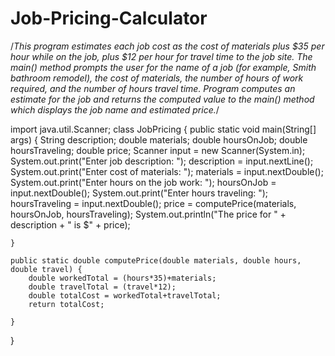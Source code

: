 # Job-Pricing-Calculator
 /*This program estimates each job cost as the cost of materials plus $35 per hour while on the job, plus $12 per hour for travel time to the job site.  The main() method prompts the user for the name of a job (for example, Smith bathroom remodel), the cost of materials, the number of hours of work required, and the number of hours travel time.  Program computes an estimate for the job and returns the computed value to the main() method which displays the job name and estimated price.*/
 
 
 import java.util.Scanner;
class JobPricing {
   public static void main(String[] args) {
        String description;
        double materials;
        double hoursOnJob;
        double hoursTraveling;
        double price;
        Scanner input = new Scanner(System.in);
        System.out.print("Enter job description: ");
        description = input.nextLine();
        System.out.print("Enter cost of materials: ");
        materials = input.nextDouble();
        System.out.print("Enter hours on the job work: ");
        hoursOnJob = input.nextDouble();
        System.out.print("Enter hours traveling: ");
        hoursTraveling = input.nextDouble();
        price = computePrice(materials, hoursOnJob, hoursTraveling);
        System.out.println("The price for " + description +
                           " is $" + price);

    }

    public static double computePrice(double materials, double hours, double travel) {
        double workedTotal = (hours*35)+materials;
        double travelTotal = (travel*12);
        double totalCost = workedTotal+travelTotal;
        return totalCost;

    }
}
